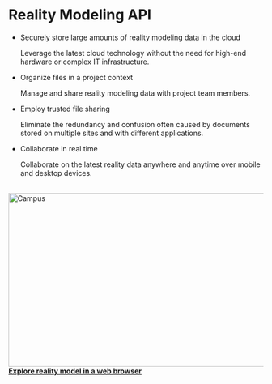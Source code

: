 # Reality Modeling API

- Securely store large amounts of reality modeling data in the cloud

    Leverage the latest cloud technology without the need for high-end hardware or complex IT infrastructure.

- Organize files in a project context

    Manage and share reality modeling data with project team members.

- Employ trusted file sharing

    Eliminate the redundancy and confusion often caused by documents stored on multiple sites and with different applications.

- Collaborate in real time

    Collaborate on the latest reality data anywhere and anytime over mobile and desktop devices.

<br>
<a rel="noopener noreferrer" href="https://acute3d.com/demos/BentleyWebsite/MicrosoftCampus/App/index.html?scene=Production_7&amp;cX=257.0135&amp;cY=-191.8705&amp;cZ=541.6804&amp;upX=0.0000&amp;upY=0.0000&amp;upZ=1.0000&amp;tX=-99.6808&amp;tY=-79.8328&amp;tZ=104.6509&amp;playBtn=on#%2F" target="_blank" title="Explore Model"><img height="343" alt="Campus" width="610" src="https://prod-bentleycdn.azureedge.net/-/media/images/website-specific-graphics/campus_610x343.jpg?la=en&modified=20201005142300&hash=96B84361D4809754926FA89B8A0A9549C806ED3A" /><br />
<strong>Explore reality model in a web browser</strong></a>
